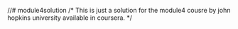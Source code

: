 //# module4solution
/* This is just a solution for the module4 cousre by john hopkins university available in coursera. */
